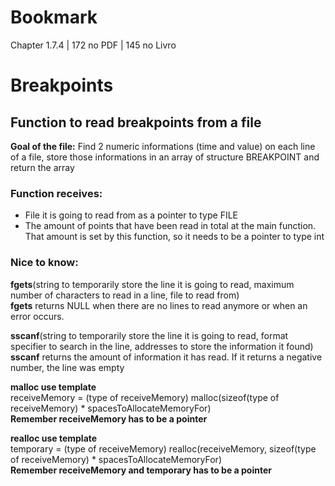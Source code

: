 # Bookmark
<p> Chapter 1.7.4 | 172 no PDF | 145 no Livro </p>


# Breakpoints

## Function to read breakpoints from a file
<p><strong>Goal of the file:</strong> Find 2 numeric informations (time and value) on each line of a file, store those informations in an array of structure BREAKPOINT and return the array</p>

### Function receives:
<ul>
  <li>File it is going to read from as a pointer to type FILE</li>
  <li>The amount of points that have been read in total at the main function. That amount is set by this function, so it needs to be a pointer to type int</li>
</ul>

### Nice to know:
<p><strong>fgets</strong>(string to temporarily store the line it is going to read, maximum number of characters to read in a line, file to read from)
<br>
<strong>fgets</strong> returns NULL when there are no lines to read anymore or when an error occurs.</p>

<p><strong>sscanf</strong>(string to temporarily store the line it is going to read, format specifier to search in the line, addresses to store the information it found)
<br>
<strong>sscanf</strong> returns the amount of information it has read. If it returns a negative number, the line was empty</p>

<p><strong>malloc use template</strong>
<br>
receiveMemory = (type of receiveMemory) malloc(sizeof(type of receiveMemory) * spacesToAllocateMemoryFor)
<br>
<strong>Remember receiveMemory has to be a pointer</strong></p>

<p><strong>realloc use template</strong>
<br>
temporary = (type of receiveMemory) realloc(receiveMemory, sizeof(type of receiveMemory) * spacesToAllocateMemoryFor)
<br>
<strong>Remember receiveMemory and temporary has to be a pointer</strong></p>